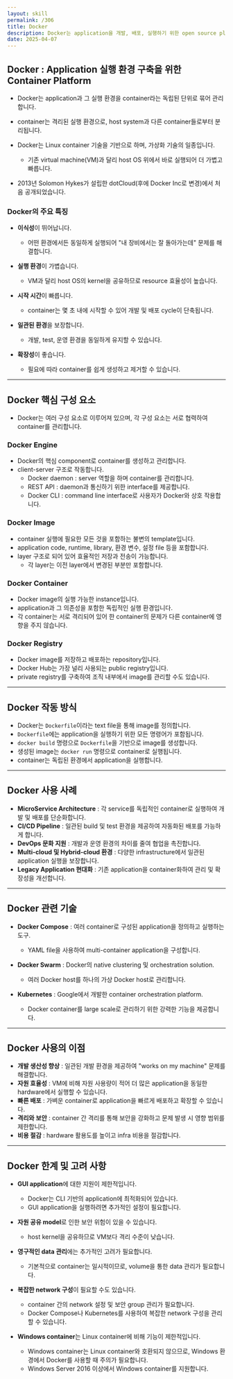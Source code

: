 ```yaml
---
layout: skill
permalink: /306
title: Docker
description: Docker는 application을 개발, 배포, 실행하기 위한 open source platform입니다.
date: 2025-04-07
---
```



## Docker : Application 실행 환경 구축을 위한 Container Platform

- Docker는 application과 그 실행 환경을 container라는 독립된 단위로 묶어 관리합니다.

- container는 격리된 실행 환경으로, host system과 다른 container들로부터 분리됩니다.

- Docker는 Linux container 기술을 기반으로 하며, 가상화 기술의 일종입니다.
    - 기존 virtual machine(VM)과 달리 host OS 위에서 바로 실행되어 더 가볍고 빠릅니다.

- 2013년 Solomon Hykes가 설립한 dotCloud(후에 Docker Inc로 변경)에서 처음 공개되었습니다.


### Docker의 주요 특징

- **이식성**이 뛰어납니다.
    - 어떤 환경에서든 동일하게 실행되어 "내 장비에서는 잘 돌아가는데" 문제를 해결합니다.

- **실행 환경**이 가볍습니다.
    - VM과 달리 host OS의 kernel을 공유하므로 resource 효율성이 높습니다.

- **시작 시간**이 빠릅니다.
    - container는 몇 초 내에 시작할 수 있어 개발 및 배포 cycle이 단축됩니다.

- **일관된 환경**을 보장합니다.
    - 개발, test, 운영 환경을 동일하게 유지할 수 있습니다.

- **확장성**이 좋습니다.
    - 필요에 따라 container를 쉽게 생성하고 제거할 수 있습니다.


---


## Docker 핵심 구성 요소

- Docker는 여러 구성 요소로 이루어져 있으며, 각 구성 요소는 서로 협력하여 container를 관리합니다.


### Docker Engine

- Docker의 핵심 component로 container를 생성하고 관리합니다.
- client-server 구조로 작동합니다.
    - Docker daemon : server 역할을 하며 container를 관리합니다.
    - REST API : daemon과 통신하기 위한 interface를 제공합니다.
    - Docker CLI : command line interface로 사용자가 Docker와 상호 작용합니다.


### Docker Image

- container 실행에 필요한 모든 것을 포함하는 불변의 template입니다.
- application code, runtime, library, 환경 변수, 설정 file 등을 포함합니다.
- layer 구조로 되어 있어 효율적인 저장과 전송이 가능합니다.
    - 각 layer는 이전 layer에서 변경된 부분만 포함합니다.


### Docker Container

- Docker image의 실행 가능한 instance입니다.
- application과 그 의존성을 포함한 독립적인 실행 환경입니다.
- 각 container는 서로 격리되어 있어 한 container의 문제가 다른 container에 영향을 주지 않습니다.


### Docker Registry

- Docker image를 저장하고 배포하는 repository입니다.
- Docker Hub는 가장 널리 사용되는 public registry입니다.
- private registry를 구축하여 조직 내부에서 image를 관리할 수도 있습니다.


---


## Docker 작동 방식

- Docker는 `Dockerfile`이라는 text file을 통해 image를 정의합니다.
- `Dockerfile`에는 application을 실행하기 위한 모든 명령어가 포함됩니다.
- `docker build` 명령으로 `Dockerfile`을 기반으로 image를 생성합니다.
- 생성된 image는 `docker run` 명령으로 container로 실행됩니다.
- container는 독립된 환경에서 application을 실행합니다.


---


## Docker 사용 사례

- **MicroService Architecture** : 각 service를 독립적인 container로 실행하여 개발 및 배포를 단순화합니다.
- **CI/CD Pipeline** : 일관된 build 및 test 환경을 제공하여 자동화된 배포를 가능하게 합니다.
- **DevOps 문화 지원** : 개발과 운영 환경의 차이를 줄여 협업을 촉진합니다.
- **Multi-cloud 및 Hybrid-cloud 환경** : 다양한 infrastructure에서 일관된 application 실행을 보장합니다.
- **Legacy Application 현대화** : 기존 application을 container화하여 관리 및 확장성을 개선합니다.


---


## Docker 관련 기술

- **Docker Compose** : 여러 container로 구성된 application을 정의하고 실행하는 도구.
    - YAML file을 사용하여 multi-container application을 구성합니다.

- **Docker Swarm** : Docker의 native clustering 및 orchestration solution.
    - 여러 Docker host를 하나의 가상 Docker host로 관리합니다.

- **Kubernetes** : Google에서 개발한 container orchestration platform.
    - Docker container를 large scale로 관리하기 위한 강력한 기능을 제공합니다.


---


## Docker 사용의 이점

- **개발 생산성 향상** : 일관된 개발 환경을 제공하여 "works on my machine" 문제를 해결합니다.
- **자원 효율성** : VM에 비해 자원 사용량이 적어 더 많은 application을 동일한 hardware에서 실행할 수 있습니다.
- **빠른 배포** : 가벼운 container로 application을 빠르게 배포하고 확장할 수 있습니다.
- **격리와 보안** : container 간 격리를 통해 보안을 강화하고 문제 발생 시 영향 범위를 제한합니다.
- **비용 절감** : hardware 활용도를 높이고 infra 비용을 절감합니다.


---


## Docker 한계 및 고려 사항

- **GUI application**에 대한 지원이 제한적입니다.
    - Docker는 CLI 기반의 application에 최적화되어 있습니다.
    - GUI application을 실행하려면 추가적인 설정이 필요합니다.

- **자원 공유 model**로 인한 보안 위험이 있을 수 있습니다.
    - host kernel을 공유하므로 VM보다 격리 수준이 낮습니다.

- **영구적인 data 관리**에는 추가적인 고려가 필요합니다.
    - 기본적으로 container는 일시적이므로, volume을 통한 data 관리가 필요합니다.

- **복잡한 network 구성**이 필요할 수도 있습니다.
    - container 간의 network 설정 및 보안 group 관리가 필요합니다.
    - Docker Compose나 Kubernetes를 사용하여 복잡한 network 구성을 관리할 수 있습니다.

- **Windows container**는 Linux container에 비해 기능이 제한적입니다.
    - Windows container는 Linux container와 호환되지 않으므로, Windows 환경에서 Docker를 사용할 때 주의가 필요합니다.
    - Windows Server 2016 이상에서 Windows container를 지원합니다.
